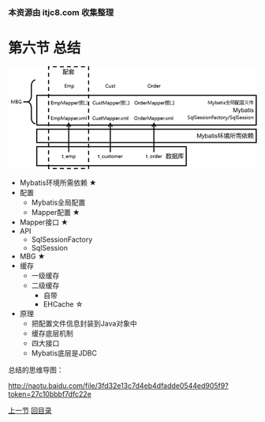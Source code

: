 ### 本资源由 itjc8.com 收集整理
# 第六节 总结

![iamges](images/img014.png)



- Mybatis环境所需依赖 ★
- 配置
  - Mybatis全局配置
  - Mapper配置 ★
- Mapper接口 ★
- API
  - SqlSessionFactory
  - SqlSession
- MBG ★
- 缓存
  - 一级缓存
  - 二级缓存
    - 自带
    - EHCache ☆
- 原理
  - 把配置文件信息封装到Java对象中
  - 缓存底层机制
  - 四大接口
  - Mybatis底层是JDBC



总结的思维导图：

http://naotu.baidu.com/file/3fd32e13c7d4eb4dfadde0544ed905f9?token=27c10bbbf7dfc22e



[上一节](verse05.html) [回目录](index.html)